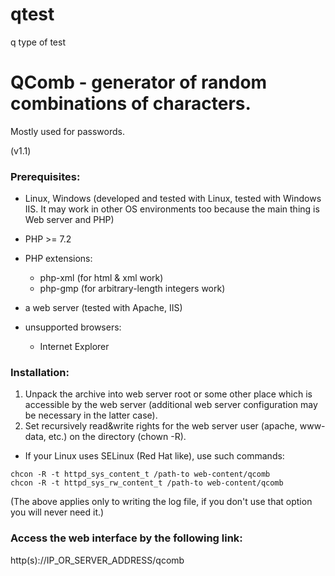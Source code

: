 # qtest
q type of test
# QComb - generator of random combinations of characters.
Mostly used for passwords.

(v1.1)

### Prerequisites:
- Linux, Windows (developed and tested with Linux, tested with Windows IIS. It may work in other OS environments too because the main thing is Web server and PHP)
- PHP >= 7.2
- PHP extensions:
  - php-xml (for html & xml work)
  - php-gmp (for arbitrary-length integers work)

- a web server (tested with Apache, IIS)
- unsupported browsers:
  - Internet Explorer

### Installation:

1. Unpack the archive into web server root or some other place which is accessible by the web server (additional web server configuration may be necessary in the latter case).
2. Set recursively read&write rights for the web server user (apache, www-data, etc.) on the directory (chown -R).
  - If your Linux uses SELinux (Red Hat like), use such commands:
```
chcon -R -t httpd_sys_content_t /path-to web-content/qcomb
chcon -R -t httpd_sys_rw_content_t /path-to web-content/qcomb
```
(The above applies only to writing the log file, if you don't use that option you will never need it.)

### Access the web interface by the following link:

http(s)://IP_OR_SERVER_ADDRESS/qcomb
